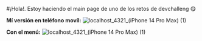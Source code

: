 #¡Hola!. Estoy haciendo el main page de uno de los retos de devchalleng 😋

**Mí versión en teléfono movíl:**
![localhost_4321_(iPhone 14 Pro Max) (1)](https://github.com/juaazn/simple-hompage-alarado/assets/90198371/5925d9a3-1efc-4ce2-823c-eb4bfe2a1d05)

**Con el menú:**
![localhost_4321_(iPhone 14 Pro Max) (1)](https://github.com/juaazn/simple-hompage-alarado/assets/90198371/fb053111-9464-4cb1-997e-ff6a9341bd3a)
